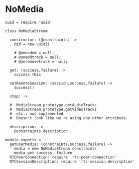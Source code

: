 NoMedia
=======

    uuid = require 'uuid'

    class NoMediaStream

      constructor: (@constraints) ->
        @id = new uuid()

        # @onended = null;
        # @onaddtrack = null;
        # @onremovetrack = null;

      get: (success,failure) ->
        success this

      setRemoteSession: (session,success,failure) ->
        success()

      stop: ->

      #  MediaStream.prototype.getAudioTracks
      #  MediaStream.prototype.getVideoTracks
      #  etc.: not implemented
      #  Doesn't look like we're using any other attribute.

      description: ->
        @constraints.description

    module.exports =
      getUserMedia: (constraints,success,failure) ->
        media = new NoMediaStream constraints
        media.get success, failure
      RTCPeerConnection: require 'rtc-peer-connection'
      RTCSessionDescription: require 'rtc-session-description'
